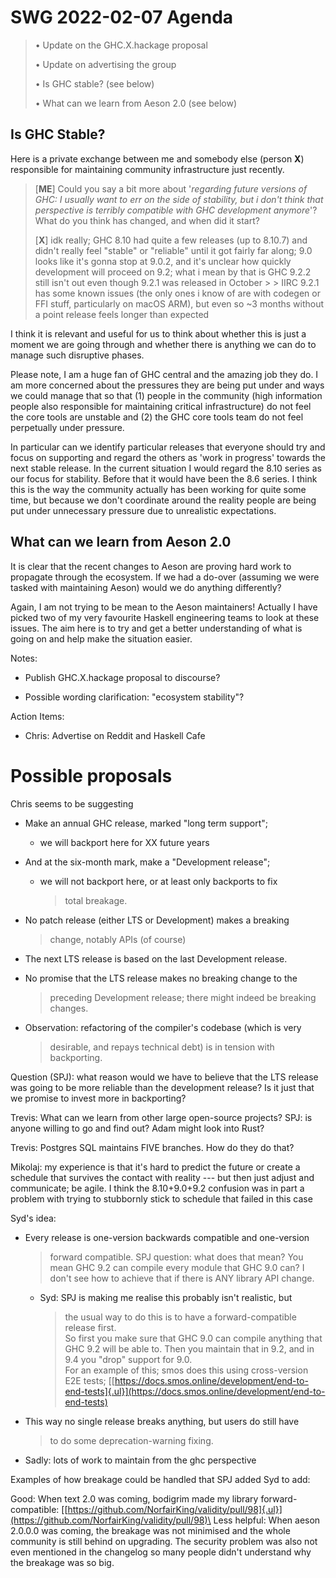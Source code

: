 # **SWG 2022-02-07 Agenda**

> • Update on the GHC.X.hackage proposal
>
> • Update on advertising the group
>
> • Is GHC stable? (see below)
>
> • What can we learn from Aeson 2.0 (see below)

##  

## **Is GHC Stable?**

Here is a private exchange between me and somebody else (person **X**)
responsible for maintaining community infrastructure just recently.

> \[**ME**\] Could you say a bit more about '*regarding future versions
> of GHC: I usually want to err on the side of stability, but i don't
> think that perspective is terribly compatible with GHC development
> anymore*'? What do you think has changed, and when did it start?
>
> \[**X**\] idk really; GHC 8.10 had quite a few releases (up to 8.10.7)
> and didn't really feel "stable" or "reliable" until it got fairly far
> along; 9.0 looks like it's gonna stop at 9.0.2, and it's unclear how
> quickly development will proceed on 9.2; what i mean by that is GHC
> 9.2.2 still isn't out even though 9.2.1 was released in October \> \>
> IIRC 9.2.1 has some known issues (the only ones i know of are with
> codegen or FFI stuff, particularly on macOS ARM), but even so \~3
> months without a point release feels longer than expected

I think it is relevant and useful for us to think about whether this is
just a moment we are going through and whether there is anything we can
do to manage such disruptive phases.

Please note, I am a huge fan of GHC central and the amazing job they do.
I am more concerned about the pressures they are being put under and
ways we could manage that so that (1) people in the community (high
information people also responsible for maintaining critical
infrastructure) do not feel the core tools are unstable and (2) the GHC
core tools team do not feel perpetually under pressure.

In particular can we identify particular releases that everyone should
try and focus on supporting and regard the others as 'work in progress'
towards the next stable release. In the current situation I would regard
the 8.10 series as our focus for stability. Before that it would have
been the 8.6 series. I think this is the way the community actually has
been working for quite some time, but because we don't coordinate around
the reality people are being put under unnecessary pressure due to
unrealistic expectations.

## **What can we learn from Aeson 2.0**

It is clear that the recent changes to Aeson are proving hard work to
propagate through the ecosystem. If we had a do-over (assuming we were
tasked with maintaining Aeson) would we do anything differently?

Again, I am not trying to be mean to the Aeson maintainers! Actually I
have picked two of my very favourite Haskell engineering teams to look
at these issues. The aim here is to try and get a better understanding
of what is going on and help make the situation easier.

Notes:

-   Publish GHC.X.hackage proposal to discourse?

-   Possible wording clarification: "ecosystem stability"?

Action Items:

-   Chris: Advertise on Reddit and Haskell Cafe

# Possible proposals

Chris seems to be suggesting

-   Make an annual GHC release, marked \"long term support\";

    -   we will backport here for XX future years

-   And at the six-month mark, make a \"Development release\";

    -   we will not backport here, or at least only backports to fix
        > total breakage.

-   No patch release (either LTS or Development) makes a breaking
    > change, notably APIs (of course)

-   The next LTS release is based on the last Development release.

-   No promise that the LTS release makes no breaking change to the
    > preceding Development release; there might indeed be breaking
    > changes.

-   Observation: refactoring of the compiler\'s codebase (which is very
    > desirable, and repays technical debt) is in tension with
    > backporting.

Question (SPJ): what reason would we have to believe that the LTS
release was going to be more reliable than the development release? Is
it just that we promise to invest more in backporting?

Trevis: What can we learn from other large open-source projects? SPJ: is
anyone willing to go and find out? Adam might look into Rust?

Trevis: Postgres SQL maintains FIVE branches. How do they do that?

Mikolaj: my experience is that it\'s hard to predict the future or
create a schedule that survives the contact with reality \-\-- but then
just adjust and communicate; be agile. I think the 8.10+9.0+9.2
confusion was in part a problem with trying to stubbornly stick to
schedule that failed in this case

Syd's idea:

-   Every release is one-version backwards compatible and one-version
    > forward compatible. SPJ question: what does that mean? You mean
    > GHC 9.2 can compile every module that GHC 9.0 can? I don\'t see
    > how to achieve that if there is ANY library API change.

    -   Syd: SPJ is making me realise this probably isn't realistic, but
        > the usual way to do this is to have a forward-compatible
        > release first.\
        > So first you make sure that GHC 9.0 can compile anything that
        > GHC 9.2 will be able to. Then you maintain that in 9.2, and in
        > 9.4 you "drop" support for 9.0.\
        > For an example of this; smos does this using cross-version E2E
        > tests;
        > [[https://docs.smos.online/development/end-to-end-tests]{.ul}](https://docs.smos.online/development/end-to-end-tests)
-   This way no single release breaks anything, but users do still have
    > to do some deprecation-warning fixing.

-   Sadly: lots of work to maintain from the ghc perspective

Examples of how breakage could be handled that SPJ added Syd to add:

Good: When text 2.0 was coming, bodigrim made my library
forward-compatible:
[[https://github.com/NorfairKing/validity/pull/98]{.ul}](https://github.com/NorfairKing/validity/pull/98)\
Less helpful: When aeson 2.0.0.0 was coming, the breakage was not
minimised and the whole community is still behind on upgrading. The
security problem was also not even mentioned in the changelog so many
people didn't understand why the breakage was so big.
